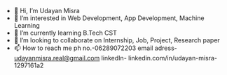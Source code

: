 - 👋 Hi, I’m Udayan Misra
- 👀 I’m interested in Web Development, App Development, Machine Learning
- 🌱 I’m currently learning B.Tech CST
- 💞️ I’m looking to collaborate on Internship, Job, Project, Research paper
- 📫 How to reach me ph no.-06289072203
                     email adress- udayanmisra.real@gmail.com
                     linkedIn- linkedin.com/in/udayan-misra-1297161a2

<!---
UdayanMisra2000/UdayanMisra2000 is a ✨ special ✨ repository because its `README.md` (this file) appears on your GitHub profile.
You can click the Preview link to take a look at your changes.
--->
